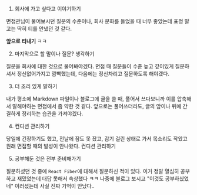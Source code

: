 1. 회사에 가고 싶다고 이야기하기

면접관님이 물어보시던 질문의 수준이나, 회사 문화를 들었을 때 너무 좋았는데 표정 말고는 딱히 티를 안냈던 것 같다.

**앞으로 티내기** ㅋㅋ

2. 마지막으로 할 말이나 질문? 생각하기

질문을 회사에 대한 것으로 물어봐야겠다. 면접 때 질문들이 수준 높고 깊이있게 질문하셔서 정신없어가지고 깜빡했는데, 다음에는 정신차리고 질문하도록 해야겠다.

3. 더 조리 있게 말하기

내가 평소에 Markdown 파일이나 블로그에 글을 쓸 때, 풀어서 쓰다보니까 이를 압축해서 말해야하는 면접에서 좀 약한 것 같다. 앞으로는 풀어쓰더라도, 글의 앞이나 뒤에 간결하게 정리하는 습관을 가져야겠다.

4. 컨디션 관리하기

당일에 긴장하기도 했고, 전날에 잠도 못 잤고, 감기 걸린 상태로 가서 목소리도 작았고 원래 면접할 때의 발성이 안나왔다. 컨디션 관리하기

5. 공부해둔 것은 전부 준비해가기

질문하셨던 것 중에 `React Fiber`에 대해서 질문하신 적이 있다. 이거 정말 열심히 공부하고 재밌었는데 대답 못해서 속상했다 ㅋㅋ 나중에 블로그 보시고 "이것도 공부하셨었네" 이러셨는데 사실 진짜 기억이 안났다..
